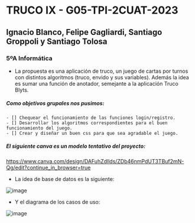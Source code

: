 # TRUCO IX - G05-TPI-2CUAT-2023

## Ignacio Blanco, Felipe Gagliardi, Santiago Groppoli y Santiago Tolosa
### 5ºA Informática

- La propuesta es una aplicación de truco, un juego de cartas por turnos con distintos algoritmos (truco, envido y sus variables). Además la idea es sumar una función de anotador, semejante a la aplicación Truco Blyts.

##### Como objetivos grupales nos pusimos:
    - [] Chequear el funcionamiento de las funciones login/registro.
    - [] Desarrollar los algoritmos correspondientes para el buen funcionamiento del juego.
    - [] Crear y diseñar un buen css para que sea agradable el juego.

##### El siguiente canva es un modelo tentativo del proyecto: 
https://www.canva.com/design/DAFuhZdllds/ZDb46nmPdUT3TBuf2mN-Qg/edit?continue_in_browser=true

- La idea de base de datos es la siguiente:
   
![image](https://github.com/PioIX/G05-TPI-2CUAT-2023/assets/104151169/751b6983-1bdd-426c-a77a-8799e6bfb72d)

- Y el diagrama de los casos de uso:

![image](https://github.com/PioIX/G05-TPI-2CUAT-2023/assets/104151169/a2e20d85-6c61-4e86-a73c-4e4773e9e12a)

